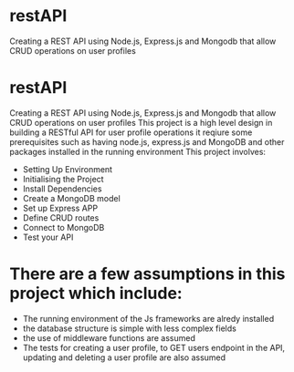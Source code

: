 # restAPI
Creating a REST API using Node.js, Express.js and Mongodb that allow CRUD operations on user profiles
# restAPI
Creating a REST API using Node.js, Express.js and Mongodb that allow CRUD operations on user profiles
This project is a high level design in building a RESTful API for user profile operations
it reqiure some prerequisites such as having node.js, express.js and MongoDB and other packages installed in the running environment 
This project involves:
- Setting Up Environment
- Initialising the Project
- Install Dependencies
- Create a MongoDB model
- Set up Express APP
- Define CRUD routes
- Connect to MongoDB
- Test your API

 # There are a few assumptions in this project which include:
 - The running environment of the Js frameworks are alredy installed
 - the database structure is simple with less complex fields
 - the use of middleware functions are assumed
 - The tests for creating a user profile, to GET users endpoint in the API, updating and deleting a user profile are also assumed

